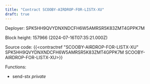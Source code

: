 ```yaml
---
title: "Contract SCOOBY-AIRDROP-FOR-LISTX-XU"
draft: true
---
```

Deployer: SPK5HH9QVYDNXNDCFH6W5AMRSR5K83ZMT4GPPK7M


 



Block height: 157966 (2024-07-16T07:35:21.000Z)

Source code: {{<contractref "SCOOBY-AIRDROP-FOR-LISTX-XU" SPK5HH9QVYDNXNDCFH6W5AMRSR5K83ZMT4GPPK7M SCOOBY-AIRDROP-FOR-LISTX-XU>}}

Functions:

* send-stx _private_
